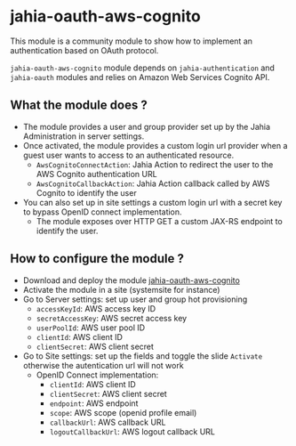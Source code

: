 # jahia-oauth-aws-cognito

This module is a community module to show how to implement an authentication based on OAuth protocol.

`jahia-oauth-aws-cognito` module depends on `jahia-authentication` and `jahia-oauth` modules and relies on Amazon Web Services Cognito API.

## What the module does ?

- The module provides a user and group provider set up by the Jahia Administration in server settings.
- Once activated, the module provides a custom login url provider when a guest user wants to access to an authenticated resource.
  - `AwsCognitoConnectAction`: Jahia Action to redirect the user to the AWS Cognito authentication URL
  - `AwsCognitoCallbackAction`: Jahia Action callback called by AWS Cognito to identify the user
- You can also set up in site settings a custom login url with a secret key to bypass OpenID connect implementation.
  - The module exposes over HTTP GET a custom JAX-RS endpoint to identify the user.

## How to configure the module ?

- Download and deploy the module [jahia-oauth-aws-cognito](https://store.jahia.com/contents/modules-repository/org/jahia/community/jahia-oauth-aws-cognito.html)
- Activate the module in a site (systemsite for instance)
- Go to Server settings: set up  user and group hot provisioning
  - `accessKeyId`: AWS access key ID
  - `secretAccessKey`: AWS secret access key
  - `userPoolId`: AWS user pool ID
  - `clientId`: AWS client ID
  - `clientSecret`: AWS client secret
- Go to Site settings: set up the fields and toggle the slide `Activate` otherwise the autentication url will not work
  - OpenID Connect implementation:
    - `clientId`: AWS client ID
    - `clientSecret`: AWS client secret
    - `endpoint`: AWS endpoint
    - `scope`: AWS scope (openid profile email)
    - `callbackUrl`: AWS callback URL
    - `logoutCallbackUrl`: AWS logout callback URL
